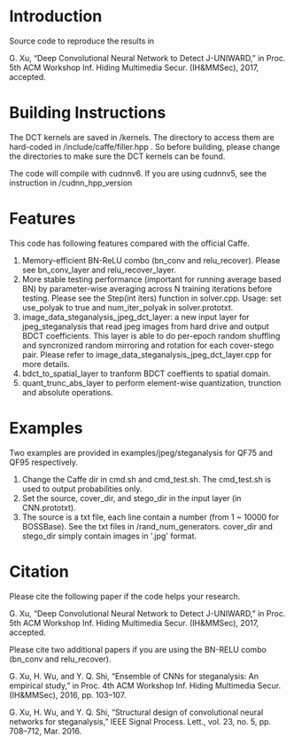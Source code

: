 # Introduction

Source code to reproduce the results in

G. Xu, “Deep Convolutional Neural Network to Detect J-UNIWARD,” in Proc. 5th ACM Workshop Inf. Hiding Multimedia Secur. (IH&MMSec), 2017, accepted.

# Building Instructions

The DCT kernels are saved in /kernels. The directory to access them are hard-coded in /include/caffe/filler.hpp
. So before building, please change the directories to make sure the DCT kernels can be found.

The code will compile with cudnnv6. If you are using cudnnv5, see the instruction in /cudnn_hpp_version

# Features
This code has following features compared with the official Caffe.

1) Memory-efficient BN-ReLU combo (bn_conv and relu_recover). Please see bn_conv_layer and relu_recover_layer.
2) More stable testing performance (important for running average based BN) by parameter-wise averaging across N training iterations before testing. Please see the Step(int iters) function in solver.cpp. Usage: set use_polyak to true and  num_iter_polyak in solver.prototxt.
3) image_data_steganalysis_jpeg_dct_layer: a new input layer for jpeg_steganalysis that read jpeg images from hard drive and output BDCT coefficients. This layer is able to do per-epoch random shuffling and syncronized random mirroring and rotation for each cover-stego pair. Please refer to image_data_steganalysis_jpeg_dct_layer.cpp for more details.
4) bdct_to_spatial_layer to tranform BDCT coeffients to spatial domain.
5) quant_trunc_abs_layer to perform element-wise quantization, trunction and absolute operations.

# Examples
Two examples are provided in examples/jpeg/steganalysis for QF75 and QF95 respectively.

1) Change the Caffe dir in cmd.sh and cmd_test.sh. The cmd_test.sh is used to output probabilities only.
2) Set the source, cover_dir, and stego_dir in the input layer (in CNN.prototxt).
3) The source is a txt file, each line contain a number (from 1 ~ 10000 for BOSSBase). See the txt files in /rand_num_generators. cover_dir and stego_dir simply contain images in '.jpg' format.


# Citation

Please cite the following paper if the code helps your research.

G. Xu, “Deep Convolutional Neural Network to Detect J-UNIWARD,” in Proc. 5th ACM Workshop Inf. Hiding Multimedia Secur. (IH&MMSec), 2017, accepted.



Please cite two additional papers if you are using the BN-RELU combo (bn_conv and relu_recover).

G. Xu, H. Wu, and Y. Q. Shi, “Ensemble of CNNs for steganalysis: An empirical study,” in Proc. 4th ACM Workshop Inf. Hiding Multimedia Secur. (IH&MMSec), 2016, pp. 103–107.

G. Xu, H. Wu, and Y. Q. Shi, “Structural design of convolutional neural networks for steganalysis,” IEEE Signal Process. Lett., vol. 23, no. 5, pp. 708–712, Mar. 2016.

